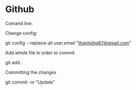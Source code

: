 # Github

Comand line:

Change config:

git config --replace-all user.email "thanhphq87@gmail.com"

Add whole file in order to commit

git add . 

Committing the changes 

git commit -m "Update"

